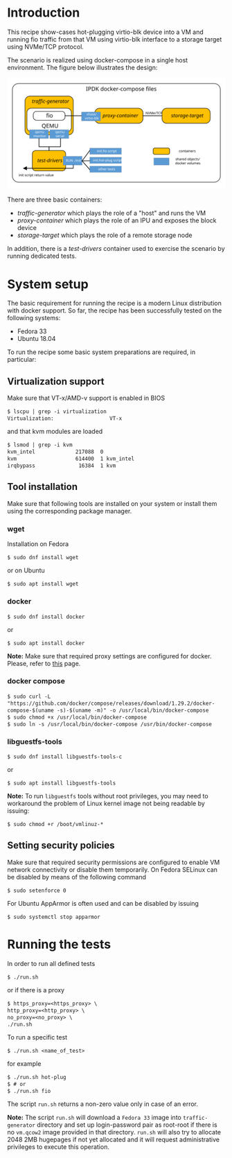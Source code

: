 # Introduction
This recipe show-cases hot-plugging virtio-blk device into a VM and running
fio traffic from that VM using virtio-blk interface to a storage target
using NVMe/TCP protocol.

The scenario is realized using docker-compose in a single host environment.
The figure below illustrates the design:

![Figure 1 - not found](img_virtio_blk_over_nvmetcp_1.svg "Running virtio-blk traffic over NVMeTCP")

There are three basic containers:
- _traffic-generator_ which plays the role of a "host" and runs the VM
- _proxy-container_ which plays the role of an IPU and exposes the block device
- _storage-target_ which plays the role of a remote storage node

In addition, there is a _test-drivers_ container used to exercise the scenario by running
dedicated tests.

# System setup
The basic requirement for running the recipe is a modern Linux distribution with docker support.
So far, the recipe has been successfully tested on the following systems:
- Fedora 33
- Ubuntu 18.04

To run the recipe some basic system preparations are required, in particular:

## Virtualization support
Make sure that VT-x/AMD-v support is enabled in BIOS
```
$ lscpu | grep -i virtualization
Virtualization:                  VT-x
```
and that kvm modules are loaded
```
$ lsmod | grep -i kvm
kvm_intel             217088  0
kvm                   614400  1 kvm_intel
irqbypass              16384  1 kvm
```

## Tool installation
Make sure that following tools are installed on your system or install them
using the corresponding package manager.

### wget
Installation on Fedora
```
$ sudo dnf install wget
```
or on Ubuntu
```
$ sudo apt install wget
```

### docker
```
$ sudo dnf install docker
```
or
```
$ sudo apt install docker
```
**Note:**
Make sure that required proxy settings are configured for docker.
Please, refer to [this](https://docs.docker.com/config/daemon/systemd/#httphttps-proxy) page.

### docker compose
```
$ sudo curl -L "https://github.com/docker/compose/releases/download/1.29.2/docker-compose-$(uname -s)-$(uname -m)" -o /usr/local/bin/docker-compose
$ sudo chmod +x /usr/local/bin/docker-compose
$ sudo ln -s /usr/local/bin/docker-compose /usr/bin/docker-compose
```

### libguestfs-tools
```
$ sudo dnf install libguestfs-tools-c
```
or
```
$ sudo apt install libguestfs-tools
```

**Note:**
To run `libguestfs` tools without root privileges, you may need to workaround the problem of
Linux kernel image not being readable by issuing:
```
$ sudo chmod +r /boot/vmlinuz-*
```

## Setting security policies
Make sure that required security permissions are configured to enable VM network connectivity
or disable them temporarily.
On Fedora SELinux can be disabled by means of the following command
```
$ sudo setenforce 0
```
For Ubuntu AppArmor is often used and can be disabled by issuing
```
$ sudo systemctl stop apparmor
```

# Running the tests
In order to run all defined tests
```
$ ./run.sh
```
or if there is a proxy
```
$ https_proxy=<https_proxy> \
http_proxy=<http_proxy> \
no_proxy=<no_proxy> \
./run.sh
```

To run a specific test
```
$ ./run.sh <name_of_test>
```
for example
```
$ ./run.sh hot-plug
$ # or
$ ./run.sh fio
```
The script `run.sh` returns a non-zero value only in case of an error.

**Note:**
The script `run.sh` will download a `Fedora 33` image into `traffic-generator`
directory and set up login-password pair as root-root if there is no `vm.qcow2`
image provided in that directory. `run.sh` will also try to allocate 2048 2MB
hugepages if not yet allocated and it will request administrative privileges
to execute this operation.
